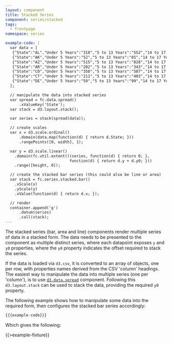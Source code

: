```yaml
---
layout: component
title: Stacked Series
component: series/stacked
tags:
  - frontpage
namespace: series

example-code: |
  var data = [
   {"State":"AL","Under 5 Years":"310","5 to 13 Years":"552","14 to 17 Years":"259","18 to 24 Years":"450","25 to 44 Years":"1215","45 to 64 Years":"641"},
   {"State":"AK","Under 5 Years":"52","5 to 13 Years":"85","14 to 17 Years":"42","18 to 24 Years":"74","25 to 44 Years":"183","45 to 64 Years":"50"},
   {"State":"AZ","Under 5 Years":"515","5 to 13 Years":"828","14 to 17 Years":"362","18 to 24 Years":"601","25 to 44 Years":"1804","45 to 64 Years":"1523"},
   {"State":"AR","Under 5 Years":"202","5 to 13 Years":"343","14 to 17 Years":"157","18 to 24 Years":"264","25 to 44 Years":"754","45 to 64 Years":"727"},
   {"State":"CO","Under 5 Years":"358","5 to 13 Years":"587","14 to 17 Years":"261","18 to 24 Years":"466","25 to 44 Years":"1464","45 to 64 Years":"1290"},
   {"State":"CT","Under 5 Years":"211","5 to 13 Years":"403","14 to 17 Years":"196","18 to 24 Years":"325","25 to 44 Years":"916","45 to 64 Years":"968"},
   {"State":"DE","Under 5 Years":"59","5 to 13 Years":"99","14 to 17 Years":"47","18 to 24 Years":"84","25 to 44 Years":"230","45 to 64 Years":"230"}
  ];

  // manipulate the data into stacked series
  var spread = fc.data.spread()
      .xValueKey('State');
  var stack = d3.layout.stack();

  var series = stack(spread(data));

  // create scales
  var x = d3.scale.ordinal()
      .domain(data.map(function(d) { return d.State; }))
      .rangePoints([0, width], 1);

  var y = d3.scale.linear()
    .domain(fc.util.extent()(series, function(d) { return 0; },
                            function(d) { return d.y + d.y0; }))
    .range([height, 0]);

  // create the stacked bar series (this could also be line or area)
  var stack = fc.series.stacked.bar()
    .xScale(x)
    .yScale(y)
    .xValue(function(d) { return d.x; });

  // render
  container.append('g')
      .datum(series)
      .call(stack);
---
```


The stacked series (bar, area and line) components render multiple series of data in a stacked form. The data needs to be presented to the component as multiple distinct series, where each datapoint exposes `y` and `y0` properties, where the `y0` property indicates the offset required to stack the series.

If the data is loaded via `d3.csv`, it is converted to an array of objects, one per row, with properties names derived from the CSV 'column' headings. The easiest way to manipulate the data into multiple series (one per 'column'), is to use [`d3.data.spread`](/components/data/spread.html) component. Following this `d3.layout.stack` can be used to stack the data, providing the required `y0` property.

The following example shows how to manipulate some data into the required form, then configures the stacked bar series accordingly:

```js
{{{example-code}}}
```

Which gives the following:

{{>example-fixture}}
